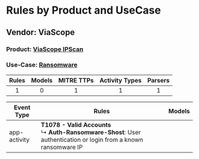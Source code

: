 Rules by Product and UseCase
============================
Vendor: ViaScope
----------------
### Product: [ViaScope IPScan](../ds_viascope_viascope_ipscan.md)
### Use-Case: [Ransomware](../../../../UseCases/uc_ransomware.md)

| Rules | Models | MITRE TTPs | Activity Types | Parsers |
|:-----:|:------:|:----------:|:--------------:|:-------:|
|   1   |   0    |     1      |       1        |    1    |

| Event Type   | Rules    | Models |
| ---- | ---- | ------ |
| app-activity | <b>T1078 - Valid Accounts</b><br> ↳ <b>Auth-Ransomware-Shost</b>: User authentication or login from a known ransomware IP |        |